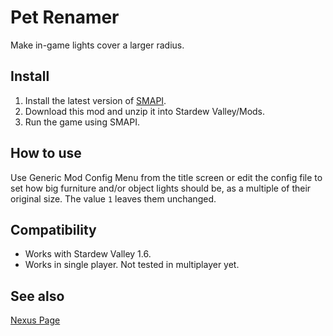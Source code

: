 # Pet Renamer
Make in-game lights cover a larger radius.

## Install

1. Install the latest version of [SMAPI](https://smapi.io/).
2. Download this mod and unzip it into Stardew Valley/Mods.
3. Run the game using SMAPI.

## How to use

Use Generic Mod Config Menu from the title screen or edit the config file to set how big furniture and/or object lights should be, as a multiple of their original size. The value `1` leaves them unchanged.

## Compatibility

- Works with Stardew Valley 1.6.
- Works in single player. Not tested in multiplayer yet.

## See also
[Nexus Page](https://www.nexusmods.com/stardewvalley/mods/30136)
